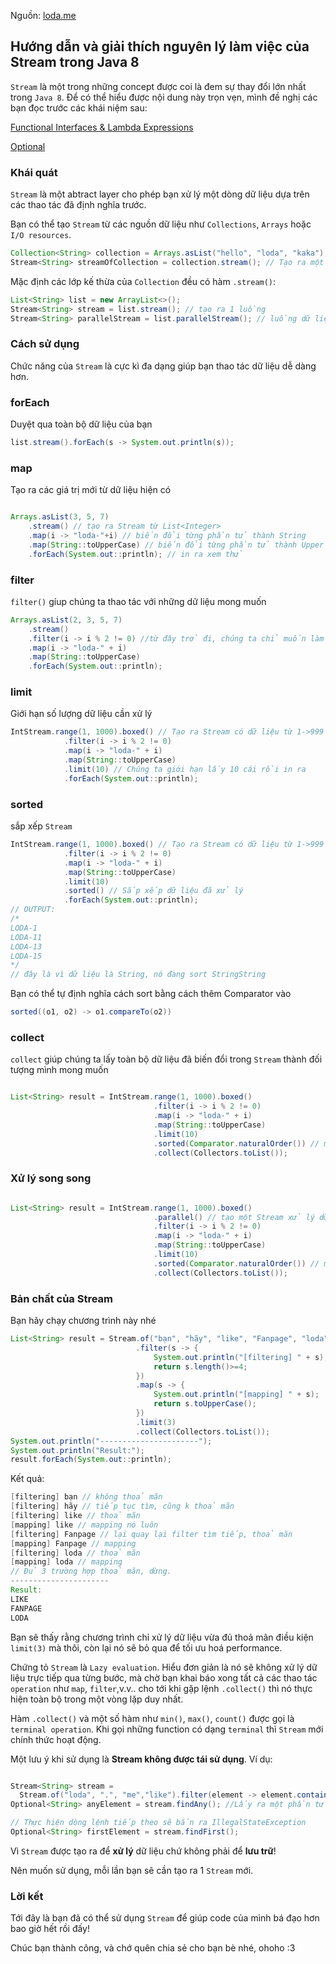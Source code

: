 Nguồn: [loda.me](https://loda.me)

## Hướng dẫn và giải thích nguyên lý làm việc của Stream trong Java 8

`Stream` là một trong những concept được coi là đem sự thay đổi lớn nhất trong `Java 8`. Để có thể hiểu được nội dung này trọn vẹn, mình đề nghị các bạn đọc trước các khái niệm sau:

[Functional Interfaces & Lambda Expressions][link-functional]

[Optional][link-optional]

### Khái quát

`Stream` là một abtract layer cho phép bạn xử lý một dòng dữ liệu dựa trên các thao tác đã định nghĩa trước.

Bạn có thể tạo `Stream` từ các nguồn dữ liệu như `Collections`, `Arrays` hoặc `I/O resources`.

```java
Collection<String> collection = Arrays.asList("hello", "loda", "kaka");
Stream<String> streamOfCollection = collection.stream(); // Tạo ra một stream từ collection
```

Mặc định các lớp kế thừa của `Collection` đều có hàm `.stream()`:

```java
List<String> list = new ArrayList<>();
Stream<String> stream = list.stream(); // tạo ra 1 luồng
Stream<String> parallelStream = list.parallelStream(); // luồng dữ liệu song song (xử lý trên nhiều thread cùng lúc)
```

### Cách sử dụng

Chức năng của `Stream` là cực kì đa dạng giúp bạn thao tác dữ liệu dễ dàng hơn.

### forEach

Duyệt qua toàn bộ dữ liệu của bạn

```java
list.stream().forEach(s -> System.out.println(s));
```

### map

Tạo ra các giá trị mới từ dữ liệu hiện có

```java

Arrays.asList(3, 5, 7)
    .stream() // tạo ra Stream từ List<Integer>
    .map(i -> "loda-"+i) // biến đổi từng phần tử thành String 
    .map(String::toUpperCase) // biến đổi từng phần tử thành Upper case
    .forEach(System.out::println); // in ra xem thử
```

### filter

`filter()` gíup chúng ta thao tác với những dữ liệu mong muốn

```java
Arrays.asList(2, 3, 5, 7)
    .stream()
    .filter(i -> i % 2 != 0) //từ đây trở đi, chúng ta chỉ muốn làm việc với số lẻ
    .map(i -> "loda-" + i)
    .map(String::toUpperCase)
    .forEach(System.out::println);
```

### limit

Giới hạn số lượng dữ liệu cần xử lý

```java
IntStream.range(1, 1000).boxed() // Tạo ra Stream có dữ liệu từ 1->999
            .filter(i -> i % 2 != 0)
            .map(i -> "loda-" + i)
            .map(String::toUpperCase)
            .limit(10) // Chúng ta giới hạn lấy 10 cái rồi in ra
            .forEach(System.out::println);
```

### sorted

sắp xếp `Stream`

```java
IntStream.range(1, 1000).boxed() // Tạo ra Stream có dữ liệu từ 1->999
            .filter(i -> i % 2 != 0)
            .map(i -> "loda-" + i)
            .map(String::toUpperCase)
            .limit(10)
            .sorted() // Sắp xếp dữ liệu đã xử lý
            .forEach(System.out::println);
// OUTPUT: 
/*
LODA-1
LODA-11
LODA-13
LODA-15
*/
// đây là vì dữ liệu là String, nó đang sort StringString
```

Bạn có thể tự định nghĩa cách sort bằng cách thêm Comparator vào

```java
sorted((o1, o2) -> o1.compareTo(o2))
```

### collect

`collect` giúp chúng ta lấy toàn bộ dữ liệu đã biến đổi trong `Stream` thành đối tượng mình mong muốn

```java

List<String> result = IntStream.range(1, 1000).boxed()
                                .filter(i -> i % 2 != 0)
                                .map(i -> "loda-" + i)
                                .map(String::toUpperCase)
                                .limit(10)
                                .sorted(Comparator.naturalOrder()) // một cách khác để sort
                                .collect(Collectors.toList());

```

### Xử lý song song

```java

List<String> result = IntStream.range(1, 1000).boxed()
                                .parallel() // tạo một Stream xử lý dữ liệu song song, tương đương với parallelStream()
                                .filter(i -> i % 2 != 0)
                                .map(i -> "loda-" + i)
                                .map(String::toUpperCase)
                                .limit(10)
                                .sorted(Comparator.naturalOrder()) // một cách khác để sort
                                .collect(Collectors.toList());

```

### Bản chất của Stream

Bạn hãy chạy chương trình này nhé

```java
List<String> result = Stream.of("bạn", "hãy", "like", "Fanpage", "loda","dể","cập","nhật","nhiều","hơn")
                            .filter(s -> {
                                System.out.println("[filtering] " + s);
                                return s.length()>=4;
                            })
                            .map(s -> {
                                System.out.println("[mapping] " + s);
                                return s.toUpperCase();
                            })
                            .limit(3)
                            .collect(Collectors.toList());
System.out.println("----------------------");
System.out.println("Result:");
result.forEach(System.out::println);
```

Kết quả:

```java
[filtering] bạn // không thoả mãn
[filtering] hãy // tiếp tục tìm, cũng k thoả mãn
[filtering] like // thoả mãn
[mapping] like // mapping nó luôn
[filtering] Fanpage // lại quay lại filter tìm tiếp, thoả mãn
[mapping] Fanpage // mapping
[filtering] loda // thoả mãn
[mapping] loda // mapping
// Đủ 3 trường hợp thoả mãn, dừng.
----------------------
Result:
LIKE
FANPAGE
LODA
```

Bạn sẽ thấy rằng chương trình chỉ xử lý dữ liệu vừa đủ thoả mãn điều kiện `limit(3)` mà thôi, còn lại nó sẽ bỏ qua để tối ưu hoá performance.

Chứng tỏ `Stream` là `Lazy evaluation`. Hiểu đơn giản là nó sẽ không xử lý dữ liệu trực tiếp qua từng bước, mà chờ bạn khai báo xong tất cả các thao tác `operation` như `map`, `filter`,v.v.. cho tới khi gặp lệnh `.collect()` thì nó thực hiện toàn bộ trong một vòng lặp duy nhất.

Hàm `.collect()` và một số hàm như `min()`, `max()`, `count()` được gọi là `terminal operation`. Khi gọi những function có dạng `terminal` thì `Stream` mới chính thức hoạt động.

Một lưu ý khi sử dụng là **Stream không được tái sử dụng**.
Ví dụ:

```java

Stream<String> stream = 
  Stream.of("loda", ".", "me","like").filter(element -> element.contains("e"));
Optional<String> anyElement = stream.findAny(); //Lấy ra một phần tử bất kỳ trong Stream, nó sẽ trả ra Optional 

// Thực hiện dòng lệnh tiếp theo sẽ bắn ra IllegalStateException
Optional<String> firstElement = stream.findFirst();
```

Vì `Stream` được tạo ra để **xử lý** dữ liệu chứ không phải để **lưu trữ**!

Nên muốn sử dụng, mỗi lần bạn sẽ cần tạo ra 1 `Stream` mới.


### Lời kết

Tới đây là bạn đã có thể sử dụng `Stream` để giúp code của mình bá đạo hơn bao giờ hết rồi đấy!

Chúc bạn thành công, và chớ quên chia sẻ cho bạn bè nhé, ohoho :3

[link-functional]: https://loda.me/java-8-functional-interfaces-and-lambda-expressions-cuc-de-hieu-loda1553649037877
[link-optional]: https://loda.me/java-8-optional-loda1553606615611